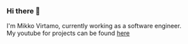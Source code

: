 ### Hi there 👋

I'm Mikko Virtamo, currently working as a software engineer.  
My youtube for projects can be found [here](https://www.youtube.com/channel/UCNBIJWRRnVf3Hje_n4uLw-g)
<!--
**MikkoVirtamo/MikkoVirtamo** is a ✨ _special_ ✨ repository because its `README.md` (this file) appears on your GitHub profile.

Here are some ideas to get you started:

- 🔭 I’m currently working on ...
- 🌱 I’m currently learning ...
- 👯 I’m looking to collaborate on ...
- 🤔 I’m looking for help with ...
- 💬 Ask me about ...
- 📫 How to reach me: ...
- 😄 Pronouns: ...
- ⚡ Fun fact: ...
-->
